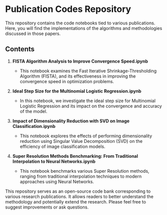 # Publication Codes Repository

This repository contains the code notebooks tied to various publications. Here, you will find the implementations of the algorithms and methodologies discussed in those papers.

## Contents

1. **FISTA Algorithm Analysis to Improve Convergence Speed.ipynb** 
    - This notebook examines the Fast Iterative Shrinkage-Thresholding Algorithm (FISTA), and its effectiveness in improving the convergence speed in optimization problems.

2. **Ideal Step Size for the Multinomial Logistic Regression.ipynb** 
    - In this notebook, we investigate the ideal step size for Multinomial Logistic Regression and its impact on the convergence and accuracy of the model.

3. **Impact of Dimensionality Reduction with SVD on Image Classification.ipynb** 
    - This notebook explores the effects of performing dimensionality reduction using Singular Value Decomposition (SVD) on the efficiency of image classification models.

4. **Super Resolution Methods Benchmarking: From Traditional Interpolation to Neural Networks.ipynb** 
    - This notebook benchmarks various Super Resolution methods, ranging from traditional interpolation techniques to modern approaches using Neural Networks.

This repository serves as an open-source code bank corresponding to various research publications. It allows readers to better understand the methodology and potentially extend the research. Please feel free to suggest improvements or ask questions.
